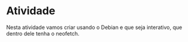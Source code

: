 # Atividade
Nesta atividade vamos criar usando o Debian e que seja interativo, que dentro dele tenha o neofetch.

